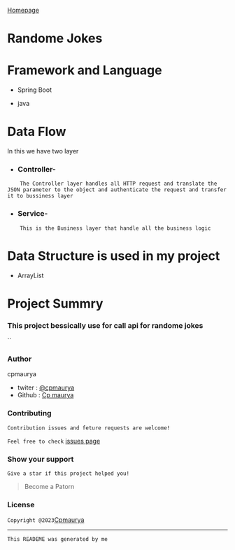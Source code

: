 [Homepage]()

# Randome Jokes

# Framework and Language
* Spring Boot

* java


# Data Flow

In this we have two layer

* ### Controller- 
```
    The Controller layer handles all HTTP request and translate the JSON parameter to the object and authenticate the request and transfer it to bussiness layer
 ```   


* ### Service-
```
    This is the Business layer that handle all the business logic
```



# Data Structure is used in my project

* ArrayList


# Project Summry

### This project bessically use for call api for randome jokes 





``
### Author
cpmaurya
* twiter : [@cpmaurya]()
* Github : [Cp maurya]()

### Contributing
`Contribution issues and feture requests are welcome!`

`Feel free to check` [issues page]()

### Show your support
`Give a star if this project helped you!`

> Become a Patorn
### License

`Copyright @2023`[Cpmaurya]()


---

`This READEME was generated by me`



